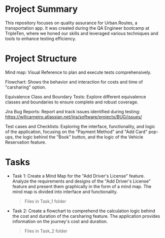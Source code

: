 # Project Summary

This repository focuses on quality assurance for Urban.Routes, a transportation app. It was created during the QA Engineer bootcamp at
TripleTen, where we honed our skills and leveraged various techniques and tools to enhance testing efficiency.

# Project Structure

Mind map: Visual Reference to plan and execute tests comprehensively.

Flowchart: Shows the behavior and interaction for costs and time of "carsharing" option.

Equivalence Class and Boundary Tests: Explore different equivalence classes and boundaries to ensure complete and robust coverage.

Jira Bug Reports: Report and track issues identified during testing: https://willcarneiro.atlassian.net/jira/software/projects/BUG/issues/

Test cases and Checklists: Exploring the interface, functionality, and logic of the application, focusing on the "Payment Method" and "Add Card" pop-ups, the logic behind the "Book" button, and the logic of the Vehicle Reservation feature.

# Tasks

* Task 1: Create a Mind Map for the "Add Driver's License" feature. Analyze the requirements and designs of the "Add Driver's License"
  feature and present them graphically in the form of a mind map. The mind map is divided into interface and functionality.
  > Files in Task_1 folder



* Task 2: Create a flowchart to comprehend the calculation logic behind the cost and duration of the carsharing feature. The application provides information on the journey's cost and duration.
  > Files in Task_2 folder

 

